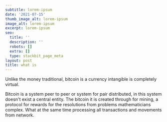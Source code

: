 ```yaml
---
subtitle: lorem-ipsum
date: '2021-07-15'
thumb_image_alt: lorem-ipsum
image_alt: lorem-ipsum
excerpt: lorem-ipsum
seo:
  title: ''
  description: ''
  robots: []
  extra: []
  type: stackbit_page_meta
layout: post
title: what is
---
```

Unlike the money traditional, bitcoin is a currency intangible is completely virtual.

Bitcoin is a system peer to peer or system for pair distributed, in this system doesn't exist a central entity. The bitcoin it is created through for mining, a protocol for rewards for the resolutions from problems mathematicians complex. What at the same time processing all transactions and movements from network.

